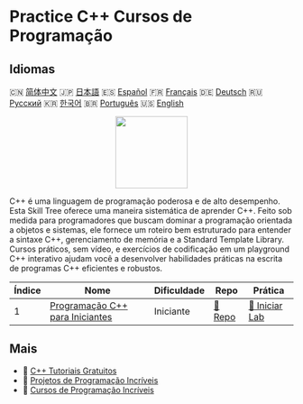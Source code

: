 # Practice C++ Cursos de Programação

## Idiomas

🇨🇳 [简体中文](README_zh.md) 🇯🇵 [日本語](README_ja.md) 🇪🇸 [Español](README_es.md) 🇫🇷 [Français](README_fr.md) 🇩🇪 [Deutsch](README_de.md) 🇷🇺 [Русский](README_ru.md) 🇰🇷 [한국어](README_ko.md) 🇧🇷 [Português](README_pt.md) 🇺🇸 [English](README.md) 

<div align="center">
<img width="128px" src="https://file.labex.io/path/kjx58efaCNu0.png">
</div>

C++ é uma linguagem de programação poderosa e de alto desempenho. Esta Skill Tree oferece uma maneira sistemática de aprender C++. Feito sob medida para programadores que buscam dominar a programação orientada a objetos e sistemas, ele fornece um roteiro bem estruturado para entender a sintaxe C++, gerenciamento de memória e a Standard Template Library. Cursos práticos, sem vídeo, e exercícios de codificação em um playground C++ interativo ajudam você a desenvolver habilidades práticas na escrita de programas C++ eficientes e robustos.

|   Índice | Nome                                                                                         | Dificuldade   | Repo                                                                   | Prática                                                                     |
|----------|----------------------------------------------------------------------------------------------|---------------|------------------------------------------------------------------------|-----------------------------------------------------------------------------|
|        1 | [Programação C++ para Iniciantes](https://labex.io/pt/courses/cpp-programming-for-beginners) | Iniciante     | [🔗 Repo](https://github.com/labex-labs/cpp-programming-for-beginners) | [🚀 Iniciar Lab](https://labex.io/pt/courses/cpp-programming-for-beginners) |

## Mais

- 🔗 [C++ Tutoriais Gratuitos](https://github.com/labex-labs/cpp-free-tutorials)
- 🔗 [Projetos de Programação Incríveis](https://github.com/labex-labs/awesome-programming-projects)
- 🔗 [Cursos de Programação Incríveis](https://github.com/labex-labs/awesome-programming-courses)

